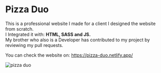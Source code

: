 # Pizza Duo 

This is a professional website I made for a client I designed the website from scratch. <br>
I Integrated it with: <strong> HTML, SASS and JS. </strong> <br>
My brother who also is a Developer has contributed to my project by reviewing my pull requests. <br>

You can check the website on: https://pizza-duo.netlify.app/

![pizza duo](https://user-images.githubusercontent.com/61904483/104631540-abac1300-569c-11eb-9778-598074d7d02a.png)
